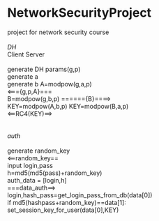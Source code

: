 # NetworkSecurityProject
project for network security course
<br>
<br>
                          $DH$<br>
  Client                                       Server <br>
  <br>
                                            generate DH params(g,p)<br>
                                            generate a<br>
generate b                                  A=modpow(g,a,p)<br>
                        <==={g,p,A}===  <br>
B=modpow(g,b,p)         ======{B}====>  <br>
KEY=modpow(A,b,p)                           KEY=modpow(B,a,p)<br>
                        <==RC4(KEY)==><br>
<br>
<br>
                            $auth$  <br>         
                                            generate random_key<br>
                        <==random_key==<br>
input login,pass<br>
h=md5(md5(pass)+random_key)<br> 
auth_data = [login,h]<br>
                        ===data_auth==><rb>      
                                             login,hash_pass=get_login_pass_from_db(data[0])<br>
                                             if md5(hashpass+random_key)==data[1]:<br>
                                                  set_session_key_for_user(data[0],KEY)<br>



